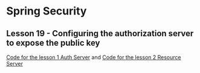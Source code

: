 # Spring Security

## Lesson 19 - Configuring the authorization server to expose the public key

[Code for the lesson 1 Auth Server](https://github.com/lspil/youtubechannel/tree/master/ss-c19-as) and
[Code for the lesson 2 Resource Server](https://github.com/lspil/youtubechannel/tree/master/ss-c19-rs)

